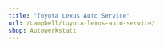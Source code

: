 ```yaml
---
title: "Toyota Lexus Auto Service"
url: /campbell/toyota-lexus-auto-service/
shop: Autowerkstatt
---
```

